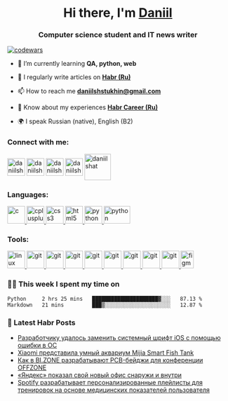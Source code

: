 <h1 align="center">Hi there, I'm <a href="https://daniilshat.ru/" target="_blank">Daniil</a> </h1>
<h3 align="center">Computer science student and IT news writer</h3>

[![codewars](https://www.codewars.com/users/daniilshat/badges/small)](https://www.codewars.com/users/daniilshat)  


- 🌱 I’m currently learning **QA, python, web**

- 📝 I regularly write articles on [**Habr (Ru)**](https://habr.com/ru/users/daniilshat/posts/)

- 📫 How to reach me **daniilshstukhin@gmail.com**

- 📄 Know about my experiences [**Habr Career (Ru)**](https://career.habr.com/daniilshat)

- 🌍 I speak Russian (native), English (B2)

### Connect with me:
<p align="left">
<a href="https://t.me/wa1pper" target="blank"><img align="center" src="https://raw.githubusercontent.com/daniilshat/daniilshat/2d7eafe5250314b3d422c86b35de062e0f1f5178/icons/Telegram.svg" alt="daniilshat" height="40" width="40" /></a>
<a href="https://vk.com/daniilshat" target="blank"><img align="center" src="https://raw.githubusercontent.com/daniilshat/daniilshat/2d7eafe5250314b3d422c86b35de062e0f1f5178/icons/vk.svg" alt="daniilshat" height="40" width="40" /></a>
<a href="https://codepen.io/daniilshat" target="blank"><img align="center" src="https://raw.githubusercontent.com/daniilshat/daniilshat/2d7eafe5250314b3d422c86b35de062e0f1f5178/icons/codepen.svg" alt="daniilshat" height="40" width="40" /></a>
<a href="https://open.spotify.com/user/p0dhegmrdlyqah3o1od5aypb0?si=M-nsOUPpQLuqfVTpim6CEg&utm_source=copy-link" target="blank"><img align="center" src="https://raw.githubusercontent.com/daniilshat/daniilshat/5d465d2dc41025f6921c12e40cf3fa0a40b5bddb/icons/spotify-2.svg" alt="daniilshat" height="40" width="40" /></a>
<a href="https://habr.com/ru/users/daniilshat/posts/" target="blank"><img align="center" src="https://raw.githubusercontent.com/daniilshat/daniilshat/d71898e2a08f31fd3f9512a9d30d3cb1d025a649/icons/habr.svg" alt="daniilshat" height="60" width="60" /></a>
</p>

### Languages:
<p align="left"> 
<a href="https://www.cprogramming.com/" target="_blank" rel="noreferrer"> <img src="https://raw.githubusercontent.com/daniilshat/daniilshat/2d7eafe5250314b3d422c86b35de062e0f1f5178/icons/C.svg" alt="c" width="40" height="40"/> </a> 
<a href="https://www.w3schools.com/cpp/" target="_blank" rel="noreferrer"> <img src="https://raw.githubusercontent.com/daniilshat/daniilshat/2d7eafe5250314b3d422c86b35de062e0f1f5178/icons/C%2B%2B.svg" alt="cplusplus" width="40" height="40"/> </a> 
<a href="https://www.w3schools.com/css/" target="_blank" rel="noreferrer"> <img src="https://raw.githubusercontent.com/daniilshat/daniilshat/2d7eafe5250314b3d422c86b35de062e0f1f5178/icons/CSS3.svg" alt="css3" width="40" height="40"/> </a> 
<a href="https://www.w3.org/html/" target="_blank" rel="noreferrer"> <img src="https://raw.githubusercontent.com/daniilshat/daniilshat/2d7eafe5250314b3d422c86b35de062e0f1f5178/icons/HTML5.svg" alt="html5" width="40" height="40"/> </a> 
<a href="https://www.python.org" target="_blank" rel="noreferrer"> <img src="https://raw.githubusercontent.com/daniilshat/daniilshat/2d7eafe5250314b3d422c86b35de062e0f1f5178/icons/python.svg" alt="python" width="40" height="40"/> </a> 
<a href="https://www.markdownguide.org/basic-syntax/" target="_blank" rel="noreferrer"> <img src="https://raw.githubusercontent.com/daniilshat/daniilshat/c74242689872258d4882fe938a6257c2da710353/icons/markdown-white.svg" alt="python" width="60" height="40"/> </a> 
</p>

### Tools:
<p align="left"> 
<a href="https://www.linux.org/" target="_blank" rel="noreferrer"> <img src="https://raw.githubusercontent.com/daniilshat/daniilshat/2d7eafe5250314b3d422c86b35de062e0f1f5178/icons/linux.svg" alt="linux" width="40" height="40"/> </a> 
<a href="http://www.gnu.org/software/bash/" target="_blank" rel="noreferrer"> <img src="https://raw.githubusercontent.com/daniilshat/daniilshat/2583381c09497c680369e95dce7e029d93484d94/icons/Bash.svg" alt="git" width="40" height="40"/> </a> 
<a href="https://git-scm.com/" target="_blank" rel="noreferrer"> <img src="https://raw.githubusercontent.com/daniilshat/daniilshat/2d7eafe5250314b3d422c86b35de062e0f1f5178/icons/git.svg" alt="git" width="40" height="40"/> </a> 
<a href="https://www.jetbrains.com/pycharm/" target="_blank" rel="noreferrer"> <img src="https://raw.githubusercontent.com/daniilshat/daniilshat/2583381c09497c680369e95dce7e029d93484d94/icons/PyCharm.svg" alt="git" width="40" height="40"/> </a> 
<a href="https://www.jetbrains.com/clion/" target="_blank" rel="noreferrer"> <img src="https://raw.githubusercontent.com/daniilshat/daniilshat/2583381c09497c680369e95dce7e029d93484d94/icons/clion.svg" alt="git" width="40" height="40"/> </a> 
<a href="https://www.jetbrains.com/webstorm/" target="_blank" rel="noreferrer"> <img src="https://raw.githubusercontent.com/daniilshat/daniilshat/2583381c09497c680369e95dce7e029d93484d94/icons/WebStorm.svg" alt="git" width="40" height="40"/> </a> 
<a href="https://code.visualstudio.com/" target="_blank" rel="noreferrer"> <img src="https://raw.githubusercontent.com/daniilshat/daniilshat/2583381c09497c680369e95dce7e029d93484d94/icons/VS-code.svg" alt="git" width="40" height="40"/> </a> 
<a href="https://jupyter.org/" target="_blank" rel="noreferrer"> <img src="https://raw.githubusercontent.com/daniilshat/daniilshat/2583381c09497c680369e95dce7e029d93484d94/icons/Jupyter.svg" alt="git" width="40" height="40"/> </a> 
<a href="https://www.gitkraken.com/" target="_blank" rel="noreferrer"> <img src="https://raw.githubusercontent.com/daniilshat/daniilshat/2583381c09497c680369e95dce7e029d93484d94/icons/gitkraken.svg" alt="git" width="40" height="40"/> </a> 
<a href="https://www.figma.com/" target="_blank" rel="noreferrer"> <img src="https://raw.githubusercontent.com/daniilshat/daniilshat/2d7eafe5250314b3d422c86b35de062e0f1f5178/icons/figma.svg" alt="figma" width="30" height="40"/> </a> 
</p>


### 🧑‍💻 This week I spent my time on
<!--START_SECTION:waka-->

```text
Python     2 hrs 25 mins   █████████████████████▓░░░   87.13 %
Markdown   21 mins         ███▒░░░░░░░░░░░░░░░░░░░░░   12.87 %
```

<!--END_SECTION:waka-->

### 📃 Latest Habr Posts  
<!-- BLOG-POST-LIST:START -->
- [Разработчику удалось заменить системный шрифт iOS с помощью ошибки в ОС](https://habr.com/ru/post/708330/)
- [Xiaomi представила умный аквариум Mijia Smart Fish Tank](https://habr.com/ru/post/708214/)
- [Как в BI.ZONE разрабатывают PCB-бейджи для конференции OFFZONE](https://habr.com/ru/post/707392/)
- [«Яндекс» показал свой новый офис снаружи и внутри](https://habr.com/ru/post/707364/)
- [Spotify разрабатывает персонализированные плейлисты для тренировок на основе медицинских показателей пользователя](https://habr.com/ru/post/707342/)
<!-- BLOG-POST-LIST:END -->  
